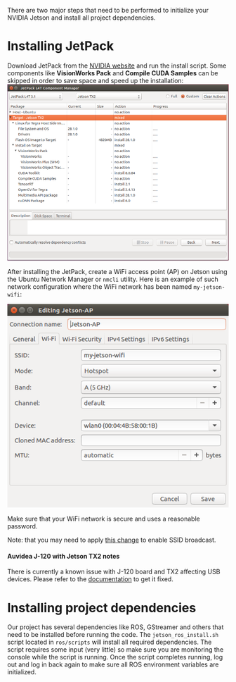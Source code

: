 There are two major steps that need to be performed to initialize your NVIDIA Jetson and install all project dependencies.

# Installing JetPack
Download JetPack from the [NVIDIA website](https://developer.nvidia.com/embedded/jetpack) and run the install script. Some components like **VisionWorks Pack** and **Compile CUDA Samples** can be skipped in order to save space and speed up the installation:
![JetPack components](./images/JetPack_3.1_components.png)

After installing the JetPack, create a WiFi access point (AP) on Jetson using the Ubuntu Network Manager or `nmcli` utility. Here is an example of such network configuration where the WiFi network has been named `my-jetson-wifi`:

![Jetson WiFi access point](./images/JetsonWiFiAP.png)

Make sure that your WiFi network is secure and uses a reasonable password.

Note: that you may need to apply [this change](http://elinux.org/Jetson/TX1_WiFi_Access_Point) to enable SSID broadcast.

#### Auvidea J-120 with Jetson TX2 notes
There is currently a known issue with J-120 board and TX2 affecting USB devices. Please refer to the [documentation](../blob/master/tools/install/j120-tx2-patch/README.md) to get it fixed.
 
# Installing project dependencies
Our project has several dependencies like ROS, GStreamer and others that need to be installed before running the code. The `jetson_ros_install.sh` script located in `ros/scripts` will install all required dependencies. The script requires some input (very little) so make sure you are monitoring the console while the script is running.
Once the script completes running, log out and log in back again to make sure all ROS environment variables are initialized.
 